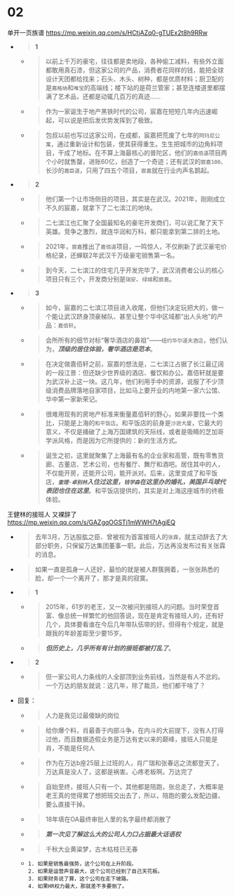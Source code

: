 
# 02

单开一页族谱 https://mp.weixin.qq.com/s/HCtjAZq0-gTUEx2t8h9RRw
- > **1**
  * > 以前上千万的豪宅，往往都是卖地段，各种偷工减料，有些外立面都敢用真石漆，但这家公司的产品，消费者花同样的钱，能把全球设计天团都给找来；石头、木头、树种，都是优质材料；厨卫配的是`嘉格纳`和`唯宝`的高端线；楼下站的是荷兰管家；甚至连楼道里都摆满了艺术品，还都是动辄几百万的真迹……
  * > 作为一家诞生于地产黑铁时代的公司，宸嘉在短短几年内迅速崛起，可以说是把后发优势发挥到了极致。
  * > 包叔以前也写过这家公司，在成都，宸嘉把荒废了七年的`阿玛尼公寓`，通过重新设计和包装，使其获得重生。生生把城市的边角料项目，干成了地标。在不算上海最核心的普陀区，他们的`嘉佰道`项目两个小时就售罄，进账60亿，创造了一个奇迹；还有武汉的`宸嘉100`、长沙的`嘉臣道`，只用了四五个项目，`宸嘉`就在行业内声名鹊起。
- > **2**
  * > 他们第一个让市场侧目的项目，其实是在武汉。2021年，刚刚成立不久的宸嘉，就拿下了二七滨江的地块。
  * > 二七滨江也汇聚了全国最知名的豪宅开发商们，可以说汇聚了天下英雄。竞争之激烈，就连华润和万科，都只能拿到第二排的土地。
  * > 2021年，`宸嘉`推出了`嘉佰道`项目，一鸣惊人，不仅刷新了武汉豪宅价格纪录，还蝉联2年武汉千万级豪宅销售第一名。
  * > 到今天，二七滨江的住宅几乎开发完毕了，武汉消费者公认的核心项目只有三个，开发商分别是`瑞安`、`绿城`和`宸嘉`。
- > **3**
  * > 如今，宸嘉的二七滨江项目进入收尾，但他们决定玩把大的，做一个能让武汉跻身顶豪梯队、甚至让整个华中区域都“出人头地”的产品：`嘉佰轩`。
  * > 会所所有的细节对标“奢华酒店的鼻祖”——`纽约华尔道夫酒店`，他们认为，***顶级的居住体验，奢华酒店是范本***。
  * > 在决定做嘉佰轩之前，宸嘉的想法是，二七滨江占据了长江最辽阔的一段江景：但还缺少世界级的酒店、餐饮和办公。嘉佰轩就是要为武汉补上这一块。这几年，他们利用手中的资源，说服了不少顶级消费品牌落地自家项目，比如马上要开业的内地第一家六公馆、华中第一家新荣记。
  * > 很难用现有的房地产标准来衡量嘉佰轩的野心，如果非要找一个类比，只能是上海的`和平饭店`。和平饭店的前身是`沙逊大厦`，它最大的意义，不仅是捅破了上海万国建筑的天际线，或者是吸睛的芝加哥学派风格，而是因为它所提供的：新的生活方式。
  * > 诞生之初，这里就聚集了上海最有名的企业家和高管，既有零售货廊、古董店、艺术公司，也有餐厅、舞厅和酒吧。居住其中的人，不仅能开房，还能开公司，能开派对。后来，这里变成了和平饭店，***`查理·卓别林`入住过这里，`钱学森`在这里办的婚礼，美国乒乓球代表团也住在这里***。和平饭店提供的，其实是对上海这座城市的终极体验。

王健林的接班人 又裸辞了 https://mp.weixin.qq.com/s/GAZgqOGSTi1mWWH7tAgjEQ
- > 去年3月，万达股肱之臣、曾被视为首富接班人的`张霖`，就主动辞去了大部分职务，只保留万达集团董事一职。此后，万达再没发布过有关张霖的消息。
- > 如果一直是孤身一人还好，最怕的就是被人群簇拥着，一张张熟悉的脸，却一个一个离开了，那才是真的寂寞。
- > **1**
  * > 2015年，61岁的老王，又一次被问到接班人的问题。当时荣登首富、像总统一样繁忙的他回答说，现在是肯定有接班人的，还有好几个，具体要看谁在今后几年带队伍带的好。但得有个规定，就是跟我的年龄差距至少要15岁。
  * > ***但历史上，几乎所有有计划的接班都被打乱了***。
- > **2**
  * > 但一家公司人力条线的人全部顶到业务前线，当然是有人不忿的。一个万达的朋友就说：这几年，除了裁员，他们都干啥了？
- 回复：
  * > 人力是我见过最傻缺的岗位
  * > 给你爆个料，肖最善于内部斗争，在内斗的大前提下，没有人打得过他，而且数据造假业务是万达有史以来的巅峰，接班人只能是肖，不能是任何人
  * > 作为在万达b座25层上过班的人，肖广瑞和张春远之流都登天了，万达真是没人了，这都是祸害。心疼老板啊。万达完了
  * > 自始至终，接班人只有一个，其他都是陪跑，张总走了，大概率是老王真的觉得累了想把班交出去了，所以，陪跑的要么发配边疆，要么直接干掉。
  * > 18年填在OA最终审批人里的名字最终都消散了
  * > ***第一次见了解这么大的公司人力口占据最大话语权***
  * > 千秋大业黄粱梦，古木枯枝已无春
  * > 
    ```console
    1. 如果是销售最强势，这个公司在上升阶段。
    2. 如果是运营声音最大，这个公司已经到了自己天花板。
    3. 如果财务说了算，这个公司在走下坡路。
    4. 如果HR权力最大，那就差不多要倒了。
    ```
